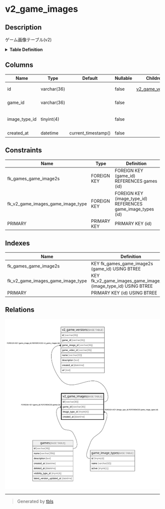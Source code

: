 # v2_game_images

## Description

ゲーム画像テーブル(v2)

<details>
<summary><strong>Table Definition</strong></summary>

```sql
CREATE TABLE `v2_game_images` (
  `id` varchar(36) NOT NULL,
  `game_id` varchar(36) NOT NULL,
  `image_type_id` tinyint(4) NOT NULL,
  `created_at` datetime NOT NULL DEFAULT current_timestamp(),
  PRIMARY KEY (`id`),
  KEY `fk_games_game_image2s` (`game_id`),
  KEY `fk_v2_game_images_game_image_type` (`image_type_id`),
  CONSTRAINT `fk_games_game_image2s` FOREIGN KEY (`game_id`) REFERENCES `games` (`id`),
  CONSTRAINT `fk_v2_game_images_game_image_type` FOREIGN KEY (`image_type_id`) REFERENCES `game_image_types` (`id`)
) ENGINE=InnoDB DEFAULT CHARSET=utf8mb4
```

</details>

## Columns

| Name | Type | Default | Nullable | Children | Parents | Comment |
| ---- | ---- | ------- | -------- | -------- | ------- | ------- |
| id | varchar(36) |  | false | [v2_game_versions](v2_game_versions.md) |  | ゲーム画像UUID |
| game_id | varchar(36) |  | false |  | [games](games.md) | ゲームUUID |
| image_type_id | tinyint(4) |  | false |  | [game_image_types](game_image_types.md) | ゲーム画像の種類のUUID |
| created_at | datetime | current_timestamp() | false |  |  | 作成日時 |

## Constraints

| Name | Type | Definition |
| ---- | ---- | ---------- |
| fk_games_game_image2s | FOREIGN KEY | FOREIGN KEY (game_id) REFERENCES games (id) |
| fk_v2_game_images_game_image_type | FOREIGN KEY | FOREIGN KEY (image_type_id) REFERENCES game_image_types (id) |
| PRIMARY | PRIMARY KEY | PRIMARY KEY (id) |

## Indexes

| Name | Definition |
| ---- | ---------- |
| fk_games_game_image2s | KEY fk_games_game_image2s (game_id) USING BTREE |
| fk_v2_game_images_game_image_type | KEY fk_v2_game_images_game_image_type (image_type_id) USING BTREE |
| PRIMARY | PRIMARY KEY (id) USING BTREE |

## Relations

![er](v2_game_images.svg)

---

> Generated by [tbls](https://github.com/k1LoW/tbls)
